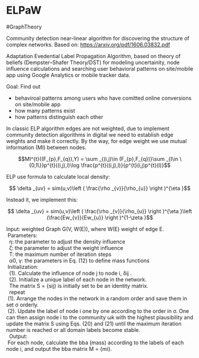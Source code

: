 # ELPaW

#GraphTheory

Community detection near-linear algorithm for discovering the structure of complex networks.
Based on: https://arxiv.org/pdf/1606.03832.pdf <br />

Adaptation Evedential Label Propagation Algorithm, based on theory of beliefs (Dempster–Shafer
Theory/DST) for modeling uncertainity, node influence calculations and searching user behavioral patterns on site/mobile app using Google Analytics or mobile tracker data.

Goal: Find out 
- behaviroal patterns among users who have comitted online conversions on site/mobile app
- how many patterns exist
- how patterns distinguish each other

In classic ELP algorithm edges are not weighted, due to implement community detection algorithms in digital we need to establish edge weights and make it correctly.
By the way, for edge weight we use mutual information (MI) between nodes.

$$MI^{t}((F_{p},F_{q}),Y) = \sum _{(i,j)\in (F_{p},F_{q})}\sum _{l\in \{0,1\}}p^{t}((i,j),l)\log \frac{p^{t}((i,j),l)}{p^{t}(i,j)p^{t}(l)}$$

ELP use formula to calculate local density:

$$ \delta _{uv} = sim(u,v)\left ( \frac{\rho _{v}}{\rho_{u}} \right )^{\eta }$$

Instead it, we implement this:

$$ \delta _{uv} = sim(u,v)\left ( \frac{\rho _{v}}{\rho_{u}} \right )^{\eta }\left (\frac{Ew_{v}}{Ew_{u}} \right )^{1-\zeta }$$

Input: weighted Graph G(V, W(E)), where W(E) weight of edge E.<br />
&nbsp;Parameters:<br />
&nbsp;&nbsp;η: the parameter to adjust the density influence <br />
&nbsp;&nbsp;ζ: the parameter to adjust the weight influence <br />
&nbsp;&nbsp;T: the maximum number of iteration steps <br />
&nbsp;&nbsp;α0, γ: the parameters in Eq. (12) to define mass functions <br />
&nbsp;Initialization: <br />
&nbsp;&nbsp;(1). Calculate the influence of node j to node i, δij .<br />
&nbsp;&nbsp;(2). Initialize a unique label of each node in the network. <br />
&nbsp;&nbsp;The matrix S = {sij} is initially set to be an identity matrix. <br />
&nbsp;&nbsp;repeat <br />
&nbsp;(1). Arrange the nodes in the network in a random order and save them in set σ orderly. <br />
&nbsp;(2). Update the label of node i one by one according to the order in σ. One can then assign node i to the community
ωk with the highest plausibility and update the matrix S using Eqs. (20) and (21) until the maximum iteration number is reached or all
domain labels become stable. <br />
&nbsp;&nbsp;Output:  <br />
&nbsp;For each node, calculate the bba (mass) according to the labels of each node i, and output the bba matrix M = {mi}.





